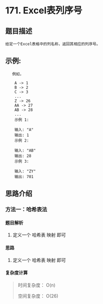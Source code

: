 # 171. Excel表列序号

## 题目描述

    给定一个Excel表格中的列名称，返回其相应的列序号。

## 示例:
```
   例如，

    A -> 1
    B -> 2
    C -> 3
    ...
    Z -> 26
    AA -> 27
    AB -> 28 
    ...
    示例 1:

    输入: "A"
    输出: 1
    示例 2:

    输入: "AB"
    输出: 28
    示例 3:

    输入: "ZY"
    输出: 701
```

## 思路介绍

### 方法一：哈希表法

#### 题目解析

1. 定义一个 哈希表 映射 即可

#### 思路

1. 定义一个 哈希表 映射 即可

   
#### 复杂度计算

> 时间复杂度： O(n)
> 
> 空间复杂度： O(26)

